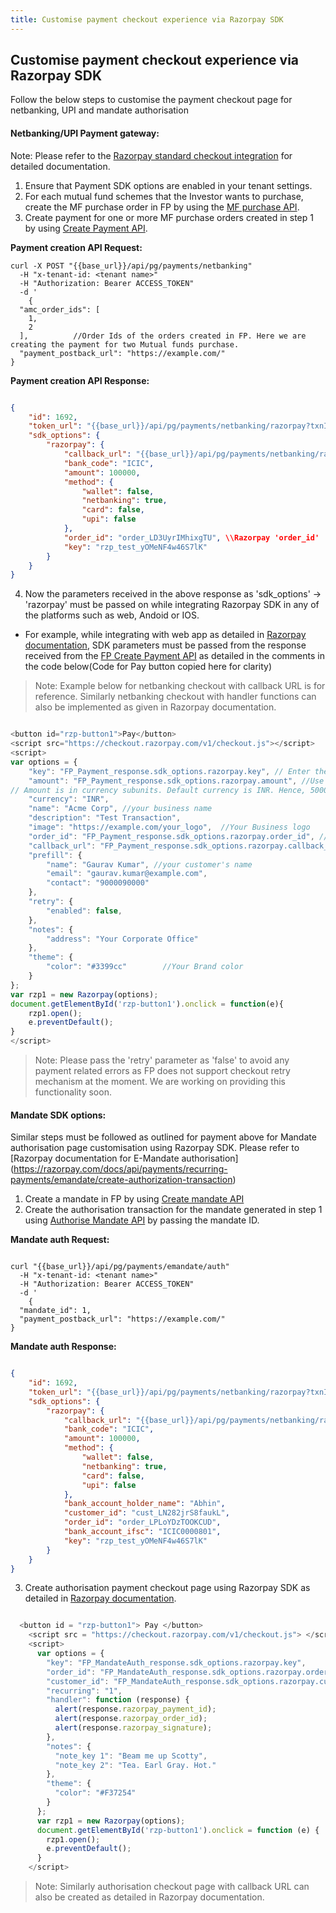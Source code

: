 ```yaml
---
title: Customise payment checkout experience via Razorpay SDK
---
```

## Customise payment checkout experience via Razorpay SDK

Follow the below steps to customise the payment checkout page for netbanking, UPI and mandate authorisation

#### Netbanking/UPI Payment gateway:

Note: Please refer to the [Razorpay standard checkout integration](https://razorpay.com/docs/payments/payment-gateway/web-integration/standard/) for detailed documentation.

1. Ensure that Payment SDK options are enabled in your tenant settings.
2. For each mutual fund schemes that the Investor wants to purchase, create the MF purchase order in FP by using the [MF purchase API](https://fintechprimitives.com/docs/api/#create-a-mf-purchase).
3. Create payment for one or more MF purchase orders created in step 1 by using [Create Payment API](https://fintechprimitives.com/docs/api/#create-a-payment).
  
  **Payment creation API Request:**

  ```
  curl -X POST "{{base_url}}/api/pg/payments/netbanking"
    -H "x-tenant-id: <tenant name>"
    -H "Authorization: Bearer ACCESS_TOKEN"
    -d '
      {
    "amc_order_ids": [
      1,
      2
    ],          //Order Ids of the orders created in FP. Here we are creating the payment for two Mutual funds purchase.
    "payment_postback_url": "https://example.com/"
  }

  ```
  **Payment creation API Response:**

  ```json

  {
      "id": 1692,
      "token_url": "{{base_url}}/api/pg/payments/netbanking/razorpay?txnId=2c8a6e76-f622-47d8-90c2-746f9fb1d577&txnType=0",
      "sdk_options": {
          "razorpay": {
              "callback_url": "{{base_url}}/api/pg/payments/netbanking/razorpay/capture/1692",
              "bank_code": "ICIC",
              "amount": 100000,
              "method": {
                  "wallet": false,
                  "netbanking": true,
                  "card": false,
                  "upi": false
              },
              "order_id": "order_LD3UyrIMhixgTU", \\Razorpay 'order_id'
              "key": "rzp_test_yOMeNF4w46S7lK"
          }
      }
  }

  ```

4. Now the parameters received in the above response as 'sdk_options' -> 'razorpay' must be passed on while integrating Razorpay SDK in any of the platforms such as web, Andoid or IOS.
  - For example, while integrating with web app as detailed in [Razorpay documentation](https://razorpay.com/docs/payments/payment-gateway/web-integration/standard/build-integration#code-to-add-pay-button), SDK parameters must be passed from the response received from the [FP Create Payment API](https://fintechprimitives.com/docs/api/#create-a-payment) as detailed in the comments in the code below(Code for Pay button copied here for clarity)
> Note: Example below for netbanking checkout with callback URL is for reference. Similarly netbanking checkout with handler functions can also be implemented as given in Razorpay documentation.

  ```javascript

  <button id="rzp-button1">Pay</button>
  <script src="https://checkout.razorpay.com/v1/checkout.js"></script>
  <script>
  var options = {
      "key": "FP_Payment_response.sdk_options.razorpay.key", // Enter the Key ID generated from the Dashboard
      "amount": "FP_Payment_response.sdk_options.razorpay.amount", //Use the amount received from FP payment response -> SDK_options -> razorpay -> amount.
  // Amount is in currency subunits. Default currency is INR. Hence, 50000 refers to 50000 paise
      "currency": "INR",
      "name": "Acme Corp", //your business name
      "description": "Test Transaction",  
      "image": "https://example.com/your_logo",  //Your Business logo
      "order_id": "FP_Payment_response.sdk_options.razorpay.order_id", //Use the order ID received from FP payment response -> SDK_options -> razorpay -> order_id.
      "callback_url": "FP_Payment_response.sdk_options.razorpay.callback_url", //Use the callback_URL received from FP payment response -> SDK_options -> razorpay -> callback_url.
      "prefill": {
          "name": "Gaurav Kumar", //your customer's name
          "email": "gaurav.kumar@example.com",
          "contact": "9000090000"
      },
      "retry": {
          "enabled": false,          
      },
      "notes": {
          "address": "Your Corporate Office"
      },
      "theme": {
          "color": "#3399cc"        //Your Brand color
      }
  };
  var rzp1 = new Razorpay(options);
  document.getElementById('rzp-button1').onclick = function(e){
      rzp1.open();
      e.preventDefault();
  }
  </script>
  ```
> Note: Please pass the 'retry' parameter as 'false' to avoid any payment related errors as FP does not support checkout retry mechanism at the moment. We are working on providing this functionality soon.

#### Mandate SDK options:

Similar steps must be followed as outlined for payment above for Mandate authorisation page customisation using Razorpay SDK. Please refer to [Razorpay documentation for E-Mandate authorisation] (https://razorpay.com/docs/api/payments/recurring-payments/emandate/create-authorization-transaction)

1. Create a mandate in FP by using [Create mandate API](https://fintechprimitives.com/docs/api/#create-a-mandate-enach)
2. Create the authorisation transaction for the mandate generated in step 1 using [Authorise Mandate API](https://fintechprimitives.com/docs/api/#authorize-a-mandate-enach) by passing the mandate ID.

  **Mandate auth Request:**

  ```

  curl "{{base_url}}/api/pg/payments/emandate/auth"
    -H "x-tenant-id: <tenant name>"
    -H "Authorization: Bearer ACCESS_TOKEN"
    -d '
      {
    "mandate_id": 1,
    "payment_postback_url": "https://example.com/"
  }

  ```

  **Mandate auth Response:**

  ```json

  {
      "id": 1692,
      "token_url": "{{base_url}}/api/pg/payments/netbanking/razorpay?txnId=2c8a6e76-f622-47d8-90c2-746f9fb1d577&txnType=0",
      "sdk_options": {
          "razorpay": {
              "callback_url": "{{base_url}}/api/pg/payments/netbanking/razorpay/capture/1692",
              "bank_code": "ICIC",
              "amount": 100000,
              "method": {
                  "wallet": false,
                  "netbanking": true,
                  "card": false,
                  "upi": false
              },
              "bank_account_holder_name": "Abhin",   
              "customer_id": "cust_LN282jrS8faukL",
              "order_id": "order_LPLoYDzTOOKCUD",
              "bank_account_ifsc": "ICIC0000801",
              "key": "rzp_test_yOMeNF4w46S7lK"
          }
      }
  }

  ```

3. Create authorisation payment checkout page using Razorpay SDK as detailed in [Razorpay documentation](https://razorpay.com/docs/api/payments/recurring-payments/emandate/create-authorization-transaction#113-create-an-authorization-payment).

  ```javascript

    <button id = "rzp-button1"> Pay </button>
      <script src = "https://checkout.razorpay.com/v1/checkout.js"> </script>
      <script>
        var options = {
          "key": "FP_MandateAuth_response.sdk_options.razorpay.key",           
          "order_id": "FP_MandateAuth_response.sdk_options.razorpay.order_id",   //Use the order ID received from FP payment response -> SDK_options -> razorpay -> order_id.
          "customer_id": "FP_MandateAuth_response.sdk_options.razorpay.customer_id",    //Use the customer ID received from FP payment response -> SDK_options -> razorpay -> customer_id.
          "recurring": "1",
          "handler": function (response) {
            alert(response.razorpay_payment_id);
            alert(response.razorpay_order_id);
            alert(response.razorpay_signature);
          },
          "notes": {
            "note_key 1": "Beam me up Scotty",
            "note_key 2": "Tea. Earl Gray. Hot."
          },
          "theme": {
            "color": "#F37254"
          }
        };
        var rzp1 = new Razorpay(options);
        document.getElementById('rzp-button1').onclick = function (e) {
          rzp1.open();
          e.preventDefault();
        }
      </script>
  ```

> Note: Similarly authorisation checkout page with callback URL can also be created as detailed in Razorpay documentation.

